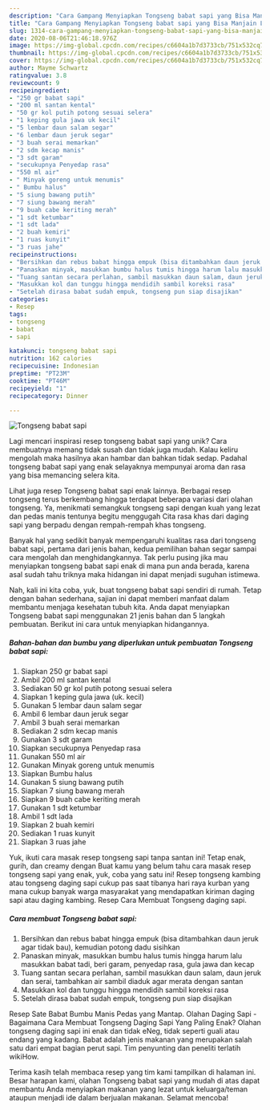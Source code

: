 ```yaml
---
description: "Cara Gampang Menyiapkan Tongseng babat sapi yang Bisa Manjain Lidah"
title: "Cara Gampang Menyiapkan Tongseng babat sapi yang Bisa Manjain Lidah"
slug: 1314-cara-gampang-menyiapkan-tongseng-babat-sapi-yang-bisa-manjain-lidah
date: 2020-08-06T21:46:18.976Z
image: https://img-global.cpcdn.com/recipes/c6604a1b7d3733cb/751x532cq70/tongseng-babat-sapi-foto-resep-utama.jpg
thumbnail: https://img-global.cpcdn.com/recipes/c6604a1b7d3733cb/751x532cq70/tongseng-babat-sapi-foto-resep-utama.jpg
cover: https://img-global.cpcdn.com/recipes/c6604a1b7d3733cb/751x532cq70/tongseng-babat-sapi-foto-resep-utama.jpg
author: Mayme Schwartz
ratingvalue: 3.8
reviewcount: 9
recipeingredient:
- "250 gr babat sapi"
- "200 ml santan kental"
- "50 gr kol putih potong sesuai selera"
- "1 keping gula jawa uk kecil"
- "5 lembar daun salam segar"
- "6 lembar daun jeruk segar"
- "3 buah serai memarkan"
- "2 sdm kecap manis"
- "3 sdt garam"
- "secukupnya Penyedap rasa"
- "550 ml air"
- " Minyak goreng untuk menumis"
- " Bumbu halus"
- "5 siung bawang putih"
- "7 siung bawang merah"
- "9 buah cabe keriting merah"
- "1 sdt ketumbar"
- "1 sdt lada"
- "2 buah kemiri"
- "1 ruas kunyit"
- "3 ruas jahe"
recipeinstructions:
- "Bersihkan dan rebus babat hingga empuk (bisa ditambahkan daun jeruk agar tidak bau), kemudian potong dadu sisihkan"
- "Panaskan minyak, masukkan bumbu halus tumis hingga harum lalu masukkan babat tadi, beri garam, penyedap rasa, gula jawa dan kecap"
- "Tuang santan secara perlahan, sambil masukkan daun salam, daun jeruk dan serai, tambahkan air sambil diaduk agar merata dengan santan"
- "Masukkan kol dan tunggu hingga mendidih sambil koreksi rasa"
- "Setelah dirasa babat sudah empuk, tongseng pun siap disajikan"
categories:
- Resep
tags:
- tongseng
- babat
- sapi

katakunci: tongseng babat sapi 
nutrition: 162 calories
recipecuisine: Indonesian
preptime: "PT23M"
cooktime: "PT46M"
recipeyield: "1"
recipecategory: Dinner

---
```



![Tongseng babat sapi](https://img-global.cpcdn.com/recipes/c6604a1b7d3733cb/751x532cq70/tongseng-babat-sapi-foto-resep-utama.jpg)

Lagi mencari inspirasi resep tongseng babat sapi yang unik? Cara membuatnya memang tidak susah dan tidak juga mudah. Kalau keliru mengolah maka hasilnya akan hambar dan bahkan tidak sedap. Padahal tongseng babat sapi yang enak selayaknya mempunyai aroma dan rasa yang bisa memancing selera kita.

Lihat juga resep Tongseng babat sapi enak lainnya. Berbagai resep tongseng terus berkembang hingga terdapat beberapa variasi dari olahan tongseng. Ya, menikmati semangkuk tongseng sapi dengan kuah yang lezat dan pedas manis tentunya begitu menggugah Cita rasa khas dari daging sapi yang berpadu dengan rempah-rempah khas tongseng.

Banyak hal yang sedikit banyak mempengaruhi kualitas rasa dari tongseng babat sapi, pertama dari jenis bahan, kedua pemilihan bahan segar sampai cara mengolah dan menghidangkannya. Tak perlu pusing jika mau menyiapkan tongseng babat sapi enak di mana pun anda berada, karena asal sudah tahu triknya maka hidangan ini dapat menjadi suguhan istimewa.


Nah, kali ini kita coba, yuk, buat tongseng babat sapi sendiri di rumah. Tetap dengan bahan sederhana, sajian ini dapat memberi manfaat dalam membantu menjaga kesehatan tubuh kita. Anda dapat menyiapkan Tongseng babat sapi menggunakan 21 jenis bahan dan 5 langkah pembuatan. Berikut ini cara untuk menyiapkan hidangannya.

<!--inarticleads1-->

##### Bahan-bahan dan bumbu yang diperlukan untuk pembuatan Tongseng babat sapi:

1. Siapkan 250 gr babat sapi
1. Ambil 200 ml santan kental
1. Sediakan 50 gr kol putih potong sesuai selera
1. Siapkan 1 keping gula jawa (uk. kecil)
1. Gunakan 5 lembar daun salam segar
1. Ambil 6 lembar daun jeruk segar
1. Ambil 3 buah serai memarkan
1. Sediakan 2 sdm kecap manis
1. Gunakan 3 sdt garam
1. Siapkan secukupnya Penyedap rasa
1. Gunakan 550 ml air
1. Gunakan  Minyak goreng untuk menumis
1. Siapkan  Bumbu halus
1. Gunakan 5 siung bawang putih
1. Siapkan 7 siung bawang merah
1. Siapkan 9 buah cabe keriting merah
1. Gunakan 1 sdt ketumbar
1. Ambil 1 sdt lada
1. Siapkan 2 buah kemiri
1. Sediakan 1 ruas kunyit
1. Siapkan 3 ruas jahe


Yuk, ikuti cara masak resep tongseng sapi tanpa santan ini! Tetap enak, gurih, dan creamy dengan Buat kamu yang belum tahu cara masak resep tongseng sapi yang enak, yuk, coba yang satu ini! Resep tongseng kambing atau tongseng daging sapi cukup pas saat tibanya hari raya kurban yang mana cukup banyak warga masyarakat yang mendapatkan kiriman daging sapi atau daging kambing. Resep Cara Membuat Tongseng daging sapi. 

<!--inarticleads2-->

##### Cara membuat Tongseng babat sapi:

1. Bersihkan dan rebus babat hingga empuk (bisa ditambahkan daun jeruk agar tidak bau), kemudian potong dadu sisihkan
1. Panaskan minyak, masukkan bumbu halus tumis hingga harum lalu masukkan babat tadi, beri garam, penyedap rasa, gula jawa dan kecap
1. Tuang santan secara perlahan, sambil masukkan daun salam, daun jeruk dan serai, tambahkan air sambil diaduk agar merata dengan santan
1. Masukkan kol dan tunggu hingga mendidih sambil koreksi rasa
1. Setelah dirasa babat sudah empuk, tongseng pun siap disajikan


Resep Sate Babat Bumbu Manis Pedas yang Mantap. Olahan Daging Sapi - Bagaimana Cara Membuat Tongseng Daging Sapi Yang Paling Enak? Olahan tongseng daging sapi ini enak dan tidak eNeg, tidak seperti guali atau endang yang kadang. Babat adalah jenis makanan yang merupakan salah satu dari empat bagian perut sapi. Tim penyunting dan peneliti terlatih wikiHow. 

Terima kasih telah membaca resep yang tim kami tampilkan di halaman ini. Besar harapan kami, olahan Tongseng babat sapi yang mudah di atas dapat membantu Anda menyiapkan makanan yang lezat untuk keluarga/teman ataupun menjadi ide dalam berjualan makanan. Selamat mencoba!

